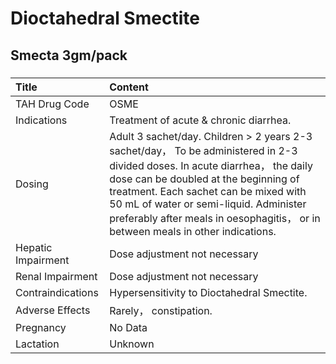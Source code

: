 # Dioctahedral Smectite

## Smecta 3gm/pack

##### 

| Title              | Content                                                                                                                                                                                                                                                                                                                                      |
|:-------------------|:---------------------------------------------------------------------------------------------------------------------------------------------------------------------------------------------------------------------------------------------------------------------------------------------------------------------------------------------|
| TAH Drug Code      | OSME                                                                                                                                                                                                                                                                                                                                         |
| Indications        | Treatment of acute & chronic diarrhea.                                                                                                                                                                                                                                                                                                       |
| Dosing             | Adult 3 sachet/day. Children > 2 years 2-3 sachet/day， To be administered in 2-3 divided doses. In acute diarrhea， the daily dose can be doubled at the beginning of treatment. Each sachet can be mixed with 50 mL of water or semi-liquid. Administer preferably after meals in oesophagitis， or in between meals in other indications. |
| Hepatic Impairment | Dose adjustment not necessary                                                                                                                                                                                                                                                                                                                |
| Renal Impairment   | Dose adjustment not necessary                                                                                                                                                                                                                                                                                                                |
| Contraindications  | Hypersensitivity to Dioctahedral Smectite.                                                                                                                                                                                                                                                                                                   |
| Adverse Effects    | Rarely， constipation.                                                                                                                                                                                                                                                                                                                       |
| Pregnancy          | No Data                                                                                                                                                                                                                                                                                                                                      |
| Lactation          | Unknown                                                                                                                                                                                                                                                                                                                                      |

